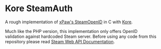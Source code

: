 # Kore SteamAuth
A rough implementation of [xPaw's SteamOpenID](https://github.com/xPaw/SteamOpenID.php) in C with [Kore](https://kore.io/).

Much like the PHP version, this implementation only offers OpenID validation against hardcoded Steam server.
Before using any code from this repository please read [Steam Web API Documentation](https://steamcommunity.com/dev).
